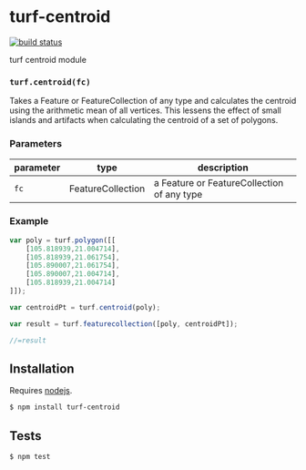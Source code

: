 # turf-centroid

[![build status](https://secure.travis-ci.org/Turfjs/turf-centroid.png)](http://travis-ci.org/Turfjs/turf-centroid)

turf centroid module


### `turf.centroid(fc)`

Takes a Feature or FeatureCollection of any type and calculates the centroid using the arithmetic mean of all vertices.
This lessens the effect of small islands and artifacts when calculating
the centroid of a set of polygons.


### Parameters

| parameter | type              | description                                |
| --------- | ----------------- | ------------------------------------------ |
| `fc`      | FeatureCollection | a Feature or FeatureCollection of any type |


### Example

```js
var poly = turf.polygon([[
	[105.818939,21.004714],
	[105.818939,21.061754],
	[105.890007,21.061754],
	[105.890007,21.004714],
	[105.818939,21.004714]
]]);

var centroidPt = turf.centroid(poly);

var result = turf.featurecollection([poly, centroidPt]);

//=result
```

## Installation

Requires [nodejs](http://nodejs.org/).

```sh
$ npm install turf-centroid
```

## Tests

```sh
$ npm test
```

